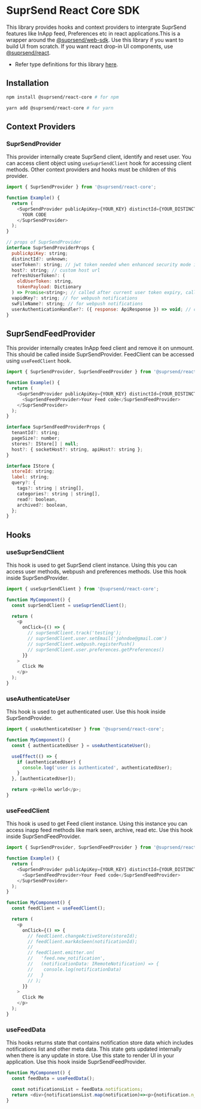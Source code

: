 # SuprSend React Core SDK

This library provides hooks and context providers to intergrate SuprSend features like InApp feed, Preferences etc in react applications.This is a wrapper around the [@suprsend/web-sdk](https://github.com/suprsend/suprsend-web-sdk). Use this library if you want to build UI from scratch. If you want react drop-in UI components, use [@suprsend/react](https://github.com/suprsend/suprsend-react-sdk).

- Refer type definitions for this library [here](https://github.com/suprsend/suprsend-react-core/blob/main/src/interface.ts).

## Installation

```bash
npm install @suprsend/react-core # for npm

yarn add @suprsend/react-core # for yarn
```

## Context Providers

### SuprSendProvider

This provider internally create SuprSend client, identify and reset user. You can access client object using `useSuprSendClient` hook for accessing client methods. Other context providers and hooks must be children of this provider.

```javascript
import { SuprSendProvider } from '@suprsend/react-core';

function Example() {
  return (
    <SuprSendProvider publicApiKey={YOUR_KEY} distinctId={YOUR_DISTINCT_ID}>
      YOUR CODE
    </SuprSendProvider>
  );
}

// props of SuprSendProvider
interface SuprSendProviderProps {
  publicApiKey: string;
  distinctId?: unknown;
  userToken?: string; // jwt token needed when enhanced security mode is enabled
  host?: string; // custom host url
  refreshUserToken?: (
    oldUserToken: string,
    tokenPayload: Dictionary
  ) => Promise<string>; // called after current user token expiry, call your BE api and return new user token
  vapidKey?: string; // for webpush notifications
  swFileName?: string; // for webpush notifications
  userAuthenticationHandler?: ({ response: ApiResponse }) => void; // callback will be called after internally authenticating user.
}
```

## SuprSendFeedProvider

This provider internally creates InApp feed client and remove it on unmount. This should be called inside SuprSendProvider. FeedClient can be accessed using `useFeedClient` hook.

```javascript
import { SuprSendProvider, SuprSendFeedProvider } from '@suprsend/react-core';

function Example() {
  return (
    <SuprSendProvider publicApiKey={YOUR_KEY} distinctId={YOUR_DISTINCT_ID}>
      <SuprSendFeedProvider>Your Feed code</SuprSendFeedProvider>
    </SuprSendProvider>
  );
}

interface SuprSendFeedProviderProps {
  tenantId?: string;
  pageSize?: number;
  stores?: IStore[] | null;
  host?: { socketHost?: string, apiHost?: string };
}

interface IStore {
  storeId: string;
  label: string;
  query?: {
    tags?: string | string[],
    categories?: string | string[],
    read?: boolean,
    archived?: boolean,
  };
}
```

## Hooks

### useSuprSendClient

This hook is used to get SuprSend client instance. Using this you can access user methods, webpush and preferences methods. Use this hook inside SuprSendProvider.

```javascript
import { useSuprSendClient } from '@suprsend/react-core';

function MyComponent() {
  const suprSendClient = useSuprSendClient();

  return (
    <p
      onClick={() => {
        // suprSendClient.track('testing');
        // suprSendClient.user.setEmail('johndoe@gmail.com')
        // suprSendClient.webpush.registerPush()
        // suprSendClient.user.preferences.getPreferences()
      }}
    >
      Click Me
    </p>
  );
}
```

### useAuthenticateUser

This hook is used to get authenticated user. Use this hook inside SuprSendProvider.

```javascript
import { useAuthenticateUser } from '@suprsend/react-core';

function MyComponent() {
  const { authenticatedUser } = useAuthenticateUser();

  useEffect(() => {
    if (authenticatedUser) {
      console.log('user is authenticated', authenticatedUser);
    }
  }, [authenticatedUser]);

  return <p>Hello world</p>;
}
```

### useFeedClient

This hook is used to get Feed client instance. Using this instance you can access inapp feed methods like mark seen, archive, read etc. Use this hook inside SuprSendFeedProvider.

```javascript
import { SuprSendProvider, SuprSendFeedProvider } from '@suprsend/react-core';

function Example() {
  return (
    <SuprSendProvider publicApiKey={YOUR_KEY} distinctId={YOUR_DISTINCT_ID}>
      <SuprSendFeedProvider>Your Feed code</SuprSendFeedProvider>
    </SuprSendProvider>
  );
}

function MyComponent() {
  const feedClient = useFeedClient();

  return (
    <p
      onClick={() => {
        // feedClient.changeActiveStore(storeId);
        // feedClient.markAsSeen(notificationId);
        //
        // feedClient.emitter.on(
        //   'feed.new_notification',
        //   (notificationData: IRemoteNotification) => {
        //    console.log(notificationData)
        //   }
        // );
      }}
    >
      Click Me
    </p>
  );
}
```

### useFeedData

This hooks returns state that contains notification store data which includes notifications list and other meta data. This state gets updated internally when there is any update in store. Use this state to render UI in your application. Use this hook inside SuprSendFeedProvider.

```javascript
function MyComponent() {
  const feedData = useFeedData();

  const notificationsList = feedData.notifications;
  return <div>{notificationsList.map(notification)=><p>{notification.n_id}</p>}</div>;
}
```
